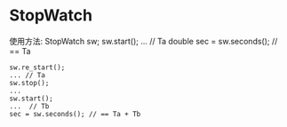 # StopWatch

使用方法:
    StopWatch sw;
    sw.start();
    ... // Ta
    double sec = sw.seconds(); // == Ta
    

    sw.re_start();
    ... // Ta
    sw.stop();
    ... 
    sw.start();
    ...  // Tb
    sec = sw.seconds(); // == Ta + Tb
